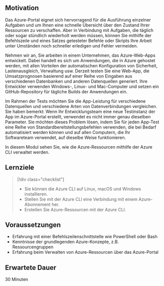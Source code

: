 ## <a name="motivation"></a>Motivation
Das Azure-Portal eignet sich hervorragend für die Ausführung einzelner Aufgaben und um Ihnen eine schnelle Übersicht über den Zustand Ihrer Ressourcen zu verschaffen. Aber in Verbindung mit Aufgaben, die täglich oder sogar stündlich wiederholt werden müssen, können Sie mithilfe der Befehlszeile und eines Satzes getesteter Befehle oder Skripts Ihre Arbeit unter Umständen noch schneller erledigen und Fehler vermeiden. 

Nehmen wir an, Sie arbeiten in einem Unternehmen, das Azure-Web-Apps entwickelt. Dabei handelt es sich um Anwendungen, die in Azure gehostet werden, mit allen Vorteilen der automatischen Konfiguration von Sicherheit, Lastenausgleich, Verwaltung usw. Derzeit testen Sie eine Web-App, die Umsatzprognosen basierend auf einer Reihe von Eingaben aus verschiedenen Datenbanken und anderen Datenquellen generiert. Ihre Entwickler verwenden Windows-, Linux- und Mac-Computer und setzen ein GitHub-Repository für tägliche Builds der Anwendungen ein. 

Im Rahmen der Tests möchten Sie die App-Leistung für verschiedene Datenquellen und verschiedene Arten von Datenverbindungen vergleichen. Sie haben bemerkt: Wenn Ihr Entwicklungsteam eine neue Testinstanz der App im Azure-Portal erstellt, verwendet es nicht immer genau dieselben Parameter. Sie möchten dieses Problem lösen, indem Sie für jeden App-Test eine Reihe von Standardbereitstellungsbefehlen verwenden, die bei Bedarf automatisiert werden können und auf allen Computern, die Ihr Softwareteam verwendet, auf dieselbe Weise funktionieren.

In diesem Modul sehen Sie, wie die Azure-Ressourcen mithilfe der Azure CLI verwaltet werden. 

## <a name="learning-objectives"></a>Lernziele
> [!div class="checklist"]
> * Sie können die Azure CLI auf Linux, macOS und Windows installieren.
> * Stellen Sie mit der Azure CLI eine Verbindung mit einem Azure-Abonnement her.
> * Erstellen Sie Azure-Ressourcen mit der Azure CLI.

## <a name="prerequisites"></a>Voraussetzungen
- Erfahrung mit einer Befehlszeilenschnittstelle wie PowerShell oder Bash
- Kenntnisse der grundlegenden Azure-Konzepte, z.B. Ressourcengruppen
- Erfahrung beim Verwalten von Azure-Ressourcen über das Azure-Portal

## <a name="expected-duration"></a>Erwartete Dauer

30 Minuten